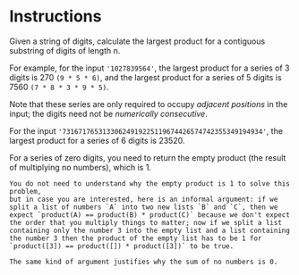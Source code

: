 # Instructions

Given a string of digits, calculate the largest product for a contiguous substring of digits of length n.

For example, for the input `'1027839564'`, the largest product for a series of 3 digits is 270 `(9 * 5 * 6)`, and the largest product for a series of 5 digits is 7560 `(7 * 8 * 3 * 9 * 5)`.

Note that these series are only required to occupy *adjacent positions* in the input; the digits need not be *numerically consecutive*.

For the input `'73167176531330624919225119674426574742355349194934'`,
the largest product for a series of 6 digits is 23520.

For a series of zero digits, you need to return the empty product (the result of multiplying no numbers), which is 1.

~~~~exercism/advanced
You do not need to understand why the empty product is 1 to solve this problem,
but in case you are interested, here is an informal argument: if we split a list of numbers `A` into two new lists `B` and `C`, then we expect `product(A) == product(B) * product(C)` because we don't expect the order that you multiply things to matter; now if we split a list containing only the number 3 into the empty list and a list containing the number 3 then the product of the empty list has to be 1 for `product([3]) == product([]) * product([3])` to be true.

The same kind of argument justifies why the sum of no numbers is 0.
~~~~
